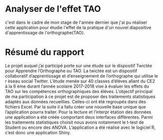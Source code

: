 # Analyser de l'effet TAO
c'est dans le cadre de mon stage de l'année dernier que j'ai pu réaliser cette application pour étudie l'effet de la pratique d'un nouvel diapositive d'apprentissage de l'orthographe(TAO).

# Résumé du rapport
Le projet auquel j’ai participé porte sur une étude sur le dispositif Twictée pour Apprendre l’Orthographe ou TAO. La twictée est un dispositif collaboratif d’apprentissage et d’enseignement de l’orthographe qui utilise le r ́eseau social Twitter. L’étude menée sur 40 classes d’élèves allant du CE2 à la 6 ème durant l’année scolaire 2017-2018 vise à évaluer les effets du TAO sur les compétences orthographiques des élèves. L’objectif principal de ma participation à ce projet est de proposer des traitements statistiques adaptés aux données recueillies. Celles-ci ont été regroupés dans des fichiers Excel. Par la suite il a fallu créer une nouvelle base unique que l’application pourra traiter. Pour la lecture et l’interpr ́etation des
données une application a été créée comportant deux interfaces différentes. Parmi les traitements statistiques choisit nous avons notamment le t-test de Student ou encore des ANOVA. L’application a été réalisé avec le logiciel R, c’est donc une application Shiny.
